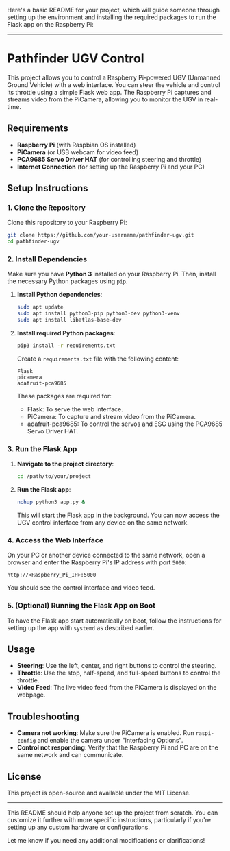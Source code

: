 Here's a basic README for your project, which will guide someone through setting up the environment and installing the required packages to run the Flask app on the Raspberry Pi:

---

# Pathfinder UGV Control

This project allows you to control a Raspberry Pi-powered UGV (Unmanned Ground Vehicle) with a web interface. You can steer the vehicle and control its throttle using a simple Flask web app. The Raspberry Pi captures and streams video from the PiCamera, allowing you to monitor the UGV in real-time.

## Requirements

- **Raspberry Pi** (with Raspbian OS installed)
- **PiCamera** (or USB webcam for video feed)
- **PCA9685 Servo Driver HAT** (for controlling steering and throttle)
- **Internet Connection** (for setting up the Raspberry Pi and your PC)

## Setup Instructions

### 1. Clone the Repository

Clone this repository to your Raspberry Pi:
```bash
git clone https://github.com/your-username/pathfinder-ugv.git
cd pathfinder-ugv
```

### 2. Install Dependencies

Make sure you have **Python 3** installed on your Raspberry Pi. Then, install the necessary Python packages using `pip`.

1. **Install Python dependencies**:
   ```bash
   sudo apt update
   sudo apt install python3-pip python3-dev python3-venv
   sudo apt install libatlas-base-dev
   ```

2. **Install required Python packages**:
   ```bash
   pip3 install -r requirements.txt
   ```

   Create a `requirements.txt` file with the following content:
   ```
   Flask
   picamera
   adafruit-pca9685
   ```

   These packages are required for:
   - Flask: To serve the web interface.
   - PiCamera: To capture and stream video from the PiCamera.
   - adafruit-pca9685: To control the servos and ESC using the PCA9685 Servo Driver HAT.

### 3. Run the Flask App

1. **Navigate to the project directory**:
   ```bash
   cd /path/to/your/project
   ```

2. **Run the Flask app**:
   ```bash
   nohup python3 app.py &
   ```

   This will start the Flask app in the background. You can now access the UGV control interface from any device on the same network.

### 4. Access the Web Interface

On your PC or another device connected to the same network, open a browser and enter the Raspberry Pi's IP address with port `5000`:
```
http://<Raspberry_Pi_IP>:5000
```

You should see the control interface and video feed.

### 5. (Optional) Running the Flask App on Boot

To have the Flask app start automatically on boot, follow the instructions for setting up the app with `systemd` as described earlier.

## Usage

- **Steering**: Use the left, center, and right buttons to control the steering.
- **Throttle**: Use the stop, half-speed, and full-speed buttons to control the throttle.
- **Video Feed**: The live video feed from the PiCamera is displayed on the webpage.

## Troubleshooting

- **Camera not working**: Make sure the PiCamera is enabled. Run `raspi-config` and enable the camera under "Interfacing Options".
- **Control not responding**: Verify that the Raspberry Pi and PC are on the same network and can communicate.

## License

This project is open-source and available under the MIT License.

---

This README should help anyone set up the project from scratch. You can customize it further with more specific instructions, particularly if you're setting up any custom hardware or configurations.

Let me know if you need any additional modifications or clarifications!